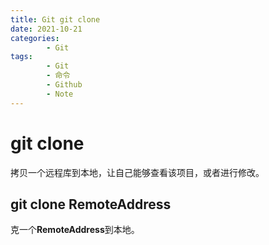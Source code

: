 ```yaml
---
title: Git git clone
date: 2021-10-21
categories:
        - Git
tags:
        - Git
        - 命令
        - Github
        - Note
---
```


# git clone

拷贝一个远程库到本地，让自己能够查看该项目，或者进行修改。

## git clone RemoteAddress

克一个**RemoteAddress**到本地。
